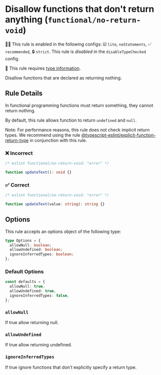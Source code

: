<!-- markdownlint-disable -->
<!-- begin auto-generated rule header -->

# Disallow functions that don't return anything (`functional/no-return-void`)

💼🚫 This rule is enabled in the following configs: ☑️ `lite`, `noStatements`, ✅ `recommended`, 🔒 `strict`. This rule is _disabled_ in the `disableTypeChecked` config.

💭 This rule requires [type information](https://typescript-eslint.io/linting/typed-linting).

<!-- end auto-generated rule header -->
<!-- markdownlint-restore -->
<!-- markdownlint-restore -->

Disallow functions that are declared as returning nothing.

## Rule Details

In functional programming functions must return something, they cannot return nothing.

By default, this rule allows function to return `undefined` and `null`.

Note: For performance reasons, this rule does not check implicit return types.
We recommend using the rule
[@typescript-eslint/explicit-function-return-type](https://github.com/typescript-eslint/typescript-eslint/blob/main/packages/eslint-plugin/docs/rules/explicit-function-return-type.md)
in conjunction with this rule.

### ❌ Incorrect

<!-- eslint-skip -->

```ts
/* eslint functional/no-return-void: "error" */

function updateText(): void {}
```

### ✅ Correct

```ts
/* eslint functional/no-return-void: "error" */

function updateText(value: string): string {}
```

## Options

This rule accepts an options object of the following type:

```ts
type Options = {
  allowNull: boolean;
  allowUndefined: boolean;
  ignoreInferredTypes: boolean;
};
```

### Default Options

```ts
const defaults = {
  allowNull: true,
  allowUndefined: true,
  ignoreInferredTypes: false,
};
```

### `allowNull`

If true allow returning null.

### `allowUndefined`

If true allow returning undefined.

### `ignoreInferredTypes`

If true ignore functions that don't explicitly specify a return type.
